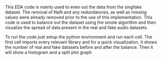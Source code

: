 This EDA code is mainly used to even out the data from the singfake dataset. The removal of NaN and any redundancies, as well as missing values were already removed prior to the use of this implementation. This code is used to balance out the dataset using the smote algorithm and then visualize the spread of data present in the real and fake audio datasets.

To run the code just setup the python environment and run each cell. The first cell imports every relevant library and for a quick visualization, it shows the number of real and fake datasets before and after the balance. Then it will show a histogram and a split plot graph